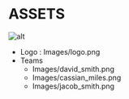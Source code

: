# ASSETS
![alt](https://defi-loans.org/logo/favicon.png)

-   Logo : Images/logo.png
-   Teams
    + Images/david_smith.png
    + Images/cassian_miles.png
    + Images/jacob_smith.png